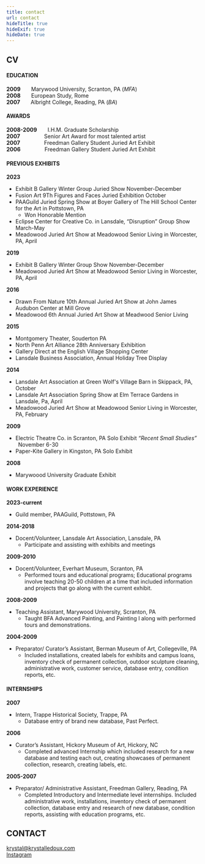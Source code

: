 ```yaml
---
title: contact
url: contact
hideTitle: true
hideExif: true
hideDate: true
---
```


## CV

#### EDUCATION
**2009**&emsp;&emsp;Marywood University, Scranton, PA (*MFA*)  
**2008**&emsp;&emsp;European Study, Rome  
**2007**&emsp;&emsp;Albright College, Reading, PA (*BA*)  

#### AWARDS

**2008-2009**&emsp;&emsp;I.H.M. Graduate Scholarship  
**2007**&emsp;&emsp;&emsp;&emsp;&ensp;Senior Art Award for most talented artist  
**2007**&emsp;&emsp;&emsp;&emsp;&ensp;Freedman Gallery Student Juried Art Exhibit  
**2006**&emsp;&emsp;&emsp;&emsp;&ensp;Freedman Gallery Student Juried Art Exhibit  

#### PREVIOUS EXHIBITS

**2023**
- Exhibit B Gallery Winter Group Juried Show November-December
- Fusion Art 9Th Figures and Faces Juried Exhibition October
- PAAGuild Juried Spring Show at Boyer Gallery of The Hill School Center for the Art in Pottstown, PA
  - Won Honorable Mention
- Eclipse Center for Creative Co. in Lansdale, “Disruption” Group Show March-May
- Meadowood Juried Art Show at Meadowood Senior Living in Worcester, PA, April

**2019**
- Exhibit B Gallery Winter Group Show November-December
- Meadowood Juried Art Show at Meadowood Senior Living in Worcester, PA, April

**2016**
- Drawn From Nature 10th Annual Juried Art Show at John James Audubon Center at Mill Grove
- Meadowood 6th Annual Juried Art Show at Meadwood Senior Living

**2015**
- Montgomery Theater, Souderton PA
- North Penn Art Alliance 28th Anniversary Exhibition
- Gallery Direct at the English Village Shopping Center
- Lansdale Business Association, Annual Holiday Tree Display

**2014**
- Lansdale Art Association at Green Wolf's Village Barn in Skippack, PA, October
- Lansdale Art Association Spring Show at Elm Terrace Gardens in Lansdale, Pa, April
- Meadowood Juried Art Show at Meadowood Senior Living in Worcester, PA, February
                             
**2009**
- Electric Theatre Co. in Scranton, PA Solo Exhibit _“Recent Small Studies”_ &ensp;November 6-30
- Paper-Kite Gallery in Kingston, PA Solo Exhibit

**2008**
- Marywoood University Graduate Exhibit

#### WORK EXPERIENCE
**2023-current**  
- Guild member, PAAGuild, Pottstown, PA

**2014-2018**  
- Docent/Volunteer, Lansdale Art Association, Lansdale, PA
  - Participate and assisting with exhibits and meetings

**2009-2010**  
- Docent/Volunteer, Everhart Museum, Scranton, PA 
  - Performed tours and educational programs;  Educational programs involve teaching 20-50 children at a time that included information and projects that go along with the current exhibit.  

**2008-2009**
- Teaching Assistant, Marywood University, Scranton, PA 
  - Taught BFA Advanced Painting, and Painting I along with performed tours and demonstrations.  

**2004-2009**
- Preparator/ Curator’s Assistant, Berman Museum of Art, Collegeville, PA
  - Included installations, created labels for exhibits and campus loans, inventory check of permanent collection, outdoor sculpture cleaning, administrative work, customer service, database entry, condition reports, etc.

#### INTERNSHIPS

**2007**
- Intern, Trappe Historical Society, Trappe, PA 
  - Database entry of brand new database, Past Perfect.

**2006**
- Curator’s Assistant, Hickory Museum of Art, Hickory, NC 
  - Completed advanced Internship which included research for a new database and testing each out, creating showcases of permanent collection, research, creating labels, etc.

**2005-2007**
- Preparator/ Administrative Assistant, Freedman Gallery, Reading, PA
  - Completed Introductory and Intermediate level internships.  Included administrative work, installations, inventory check of permanent collection, database entry and research of new database, condition reports, assisting with education programs, etc.


## CONTACT
[krystal@krystalledoux.com](mailto:krystal@krystalledoux.com)  
[Instagram](https://instagram.com/krlpaintingstudio)
